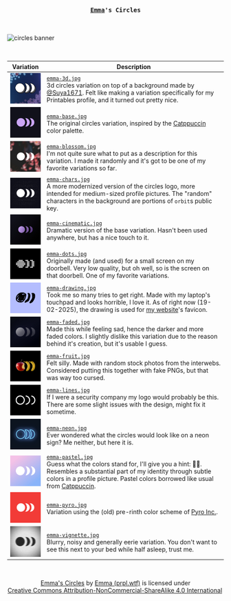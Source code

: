 <h3 align="center">
  <code><a href="https://prpl.wtf">Emma</a>'s Circles</code>
</h3>

<br>

![circles banner](https://github.com/user-attachments/assets/52f3d463-d1ed-4d69-9ad0-0ffbaea75662)

<br>

| Variation                                   | Description                                                                                                                                                                                                                                                                 |
| ------------------------------------------- | --------------------------------------------------------------------------------------------------------------------------------------------------------------------------------------------------------------------------------------------------------------------------- |
| <img src="./emma-3d.jpg" width="96">        | [`emma-3d.jpg`](./emma-3d.jpg) <br> 3d circles variation on top of a background made by [@Suya1671](https://github.com/Suya1671). Felt like making a variation specifically for my Printables profile, and it turned out pretty nice.                                       |
| <img src="./emma-base.jpg" width="96">      | [`emma-base.jpg`](./emma-base.jpg) <br> The original circles variation, inspired by the [Catppuccin](https://catppuccin.com) color palette.                                                                                                                                 |
| <img src="./emma-blossom.jpg" width="96">   | [`emma-blossom.jpg`](./emma-blossom.jpg) <br> I'm not quite sure what to put as a description for this variation. I made it randomly and it's got to be one of my favorite variations so far.                                                                               |
| <img src="./emma-chars.jpg" width="96">     | [`emma-chars.jpg`](./emma-chars.jpg) <br> A more modernized version of the circles logo, more intended for medium-sized profile pictures. The "random" characters in the background are portions of `orbit`s public key.                                                    |
| <img src="./emma-cinematic.jpg" width="96"> | [`emma-cinematic.jpg`](./emma-cinematic.jpg) <br> Dramatic version of the base variation. Hasn't been used anywhere, but has a nice touch to it.                                                                                                                            |
| <img src="./emma-dots.jpg" width="96">      | [`emma-dots.jpg`](./emma-dots.jpg) <br> Originally made (and used) for a small screen on my doorbell. Very low quality, but oh well, so is the screen on that doorbell. One of my favorite variations.                                                                      |
| <img src="./emma-drawing.jpg" width="96">   | [`emma-drawing.jpg`](./emma-drawing.jpg) <br> Took me so many tries to get right. Made with my laptop's touchpad and looks horrible, I love it. As of right now (19-02-2025), the drawing is used for [my website](https://prpl.wtf)'s favicon.                             |
| <img src="./emma-faded.jpg" width="96">     | [`emma-faded.jpg`](./emma-faded.jpg) <br> Made this while feeling sad, hence the darker and more faded colors. I slightly dislike this variation due to the reason behind it's creation, but it's usable I guess.                                                           |
| <img src="./emma-fruit.jpg" width="96">     | [`emma-fruit.jpg`](./emma-fruit.jpg) <br> Felt silly. Made with random stock photos from the interwebs. Considered putting this together with fake PNGs, but that was way too cursed.                                                                                       |
| <img src="./emma-lines.jpg" width="96">     | [`emma-lines.jpg`](./emma-lines.jpg) <br> If I were a security company my logo would probably be this. There are some slight issues with the design, might fix it sometime.                                                                                                 |
| <img src="./emma-neon.jpg" width="96">      | [`emma-neon.jpg`](./emma-neon.jpg) <br> Ever wondered what the circles would look like on a neon sign? Me neither, but here it is.                                                                                                                                          |
| <img src="./emma-pastel.jpg" width="96">    | [`emma-pastel.jpg`](./emma-pastel.jpg) <br> Guess what the colors stand for, I'll give you a hint: 🏳️‍⚧️. Resembles a substantial part of my identity through subtle colors in a profile picture. Pastel colors borrowed like usual from [Catppuccin](https://catppuccin.com). |
| <img src="./emma-pyro.jpg" width="96">      | [`emma-pyro.jpg`](./emma-pyro.jpg) <br> Variation using the (old) pre-rinth color scheme of [Pyro Inc.](https://pyro.host).                                                                                                                                                 |
| <img src="./emma-vignette.jpg" width="96">  | [`emma-vignette.jpg`](./emma-vignette.jpg) <br> Blurry, noisy and generally eerie variation. You don't want to see this next to your bed while half asleep, trust me.                                                                                                       |

<br/>

<p xmlns:cc="http://creativecommons.org/ns#" xmlns:dct="http://purl.org/dc/terms/" align="center"><a property="dct:title" rel="cc:attributionURL" href="https://github.com/prplwtf/circles">Emma's Circles</a> by <a rel="cc:attributionURL dct:creator" property="cc:attributionName" href="https://prpl.wtf">Emma (prpl.wtf)</a> is licensed under <a href="https://creativecommons.org/licenses/by-nc-sa/4.0/?ref=chooser-v1" target="_blank" rel="license noopener noreferrer" style="display:inline-block;">Creative Commons Attribution-NonCommercial-ShareAlike 4.0 International<img style="height:22px!important;margin-left:3px;vertical-align:text-bottom;" src="https://mirrors.creativecommons.org/presskit/icons/cc.svg?ref=chooser-v1" alt=""><img style="height:22px!important;margin-left:3px;vertical-align:text-bottom;" src="https://mirrors.creativecommons.org/presskit/icons/by.svg?ref=chooser-v1" alt=""><img style="height:22px!important;margin-left:3px;vertical-align:text-bottom;" src="https://mirrors.creativecommons.org/presskit/icons/nc.svg?ref=chooser-v1" alt=""><img style="height:22px!important;margin-left:3px;vertical-align:text-bottom;" src="https://mirrors.creativecommons.org/presskit/icons/sa.svg?ref=chooser-v1" alt=""></a></p>
